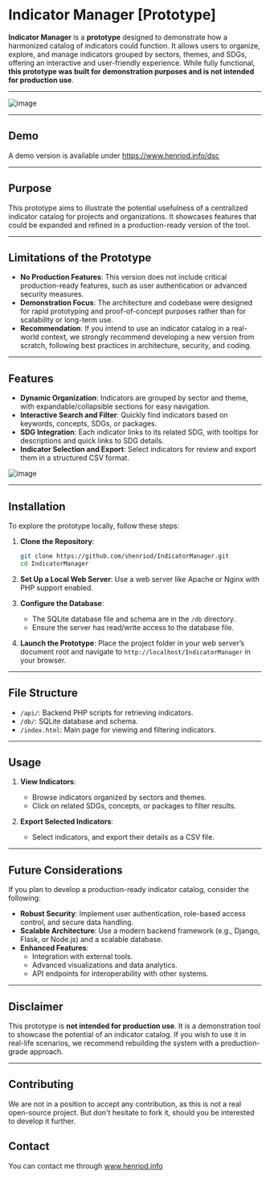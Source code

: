 # Indicator Manager [Prototype]

**Indicator Manager** is a **prototype** designed to demonstrate how a harmonized catalog of indicators could function. It allows users to organize, explore, and manage indicators grouped by sectors, themes, and SDGs, offering an interactive and user-friendly experience. While fully functional, **this prototype was built for demonstration purposes and is not intended for production use**.

---

![image](https://github.com/user-attachments/assets/ac05b48d-9be0-4f9c-b4cb-4f4db8d133e0)


---

## Demo 

A demo version is available under https://www.henriod.info/dsc

---

## Purpose

This prototype aims to illustrate the potential usefulness of a centralized indicator catalog for projects and organizations. It showcases features that could be expanded and refined in a production-ready version of the tool.

---

## Limitations of the Prototype

- **No Production Features**: This version does not include critical production-ready features, such as user authentication or advanced security measures.
- **Demonstration Focus**: The architecture and codebase were designed for rapid prototyping and proof-of-concept purposes rather than for scalability or long-term use.
- **Recommendation**: If you intend to use an indicator catalog in a real-world context, we strongly recommend developing a new version from scratch, following best practices in architecture, security, and coding.

---

## Features

- **Dynamic Organization**: Indicators are grouped by sector and theme, with expandable/collapsible sections for easy navigation.
- **Interactive Search and Filter**: Quickly find indicators based on keywords, concepts, SDGs, or packages.
- **SDG Integration**: Each indicator links to its related SDG, with tooltips for descriptions and quick links to SDG details.
- **Indicator Selection and Export**: Select indicators for review and export them in a structured CSV format.

![image](https://github.com/user-attachments/assets/40daabe1-37fd-4895-9626-b069a30f859e)

---

## Installation

To explore the prototype locally, follow these steps:

1. **Clone the Repository**:
   ```bash
   git clone https://github.com/shenriod/IndicatorManager.git
   cd IndicatorManager
   ```

2. **Set Up a Local Web Server**:
   Use a web server like Apache or Nginx with PHP support enabled.

3. **Configure the Database**:
   - The SQLite database file and schema are in the `/db` directory.
   - Ensure the server has read/write access to the database file.

4. **Launch the Prototype**:
   Place the project folder in your web server’s document root and navigate to `http://localhost/IndicatorManager` in your browser.

---

## File Structure

- `/api/`: Backend PHP scripts for retrieving indicators.
- `/db/`: SQLite database and schema.
- `/index.html`: Main page for viewing and filtering indicators.

---

## Usage

1. **View Indicators**:
   - Browse indicators organized by sectors and themes.
   - Click on related SDGs, concepts, or packages to filter results.

2. **Export Selected Indicators**:
   - Select indicators, and export their details as a CSV file.
   
---

## Future Considerations

If you plan to develop a production-ready indicator catalog, consider the following:

- **Robust Security**: Implement user authentication, role-based access control, and secure data handling.
- **Scalable Architecture**: Use a modern backend framework (e.g., Django, Flask, or Node.js) and a scalable database.
- **Enhanced Features**:
  - Integration with external tools.
  - Advanced visualizations and data analytics.
  - API endpoints for interoperability with other systems.

---

## Disclaimer

This prototype is **not intended for production use**. It is a demonstration tool to showcase the potential of an indicator catalog. If you wish to use it in real-life scenarios, we recommend rebuilding the system with a production-grade approach.

---

## Contributing

We are not in a position to accept any contribution, as this is not a real open-source project. But don't hesitate to fork it, should you be interested to develop it further.

## Contact

You can contact me through www.henriod.info 
